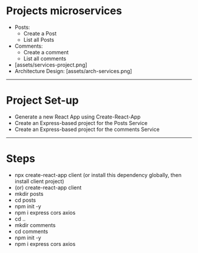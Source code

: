 # Projects microservices

- Posts:
  - Create a Post
  - List all Posts
- Comments:
  - Create a comment
  - List all comments
- [assets/services-project.png]
- Architecture Design: [assets/arch-services.png]

---

# Project Set-up

- Generate a new React App using Create-React-App
- Create an Express-based project for the Posts Service
- Create an Express-based project for the comments Service

---

# Steps

- npx create-react-app client (or install this dependency globally, then install client project)
- (or) create-react-app client
- mkdir posts
- cd posts
- npm init -y
- npm i express cors axios
- cd ..
- mkdir comments
- cd comments
- npm init -y
- npm i express cors axios
